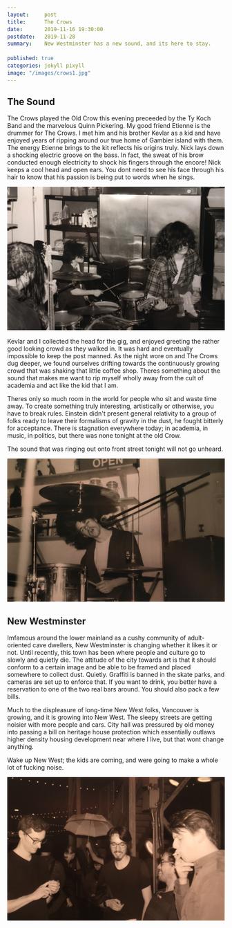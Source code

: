 ```yaml
---
layout:     post
title:      The Crows
date:       2019-11-16 19:30:00
postdate:	2019-11-28
summary:    New Westminster has a new sound, and its here to stay.

published: true
categories: jekyll pixyll
image: "/images/crows1.jpg"
---
```


## The Sound

The Crows played the Old Crow this evening preceeded by the Ty Koch Band and the marvelous Quinn Pickering. My good friend Etienne is the drummer for The Crows. I met him and his brother Kevlar as a kid and have enjoyed years of ripping around our true home of Gambier island with them. The energy Etienne brings to the kit reflects his origins truly. Nick lays down a shocking electric groove on the bass. In fact, the sweat of his brow conducted enough electricity to shock his fingers through the encore! Nick keeps a cool head and open ears. You dont need to see his face through his hair to know that his passion is being put to words when he sings.

![crows3](/images/crows3.jpg)

Kevlar and I collected the head for the gig, and enjoyed greeting the rather good looking crowd as they walked in. It was hard and eventually impossible to keep the post manned. As the night wore on and The Crows dug deeper, we found ourselves drifting towards the continuously growing crowd that was shaking that little coffee shop. Theres something about the sound that makes me want to rip myself wholly away from the cult of academia and act like the kid that I am. 

Theres only so much room in the world for people who sit and waste time away. To create something truly interesting, artistically or otherwise, you have to break rules. Einstein didn't present general relativity to a group of folks ready to leave their formalisms of gravity in the dust, he fought bitterly for acceptance. There is stagnation everywhere today; in academia, in music, in politics, but there was none tonight at the old Crow. 

The sound that was ringing out onto front street tonight will not go unheard. 

![crows2](/images/crows2.jpg)

## New Westminster

Imfamous around the lower mainland as a cushy community of adult-oriented cave dwellers, New Westminster is changing whether it likes it or not. Until recently, this town has been where people and culture go to slowly and quietly die. The attitude of the city towards art is that it should conform to a certain image and be able to be framed and placed somewhere to collect dust. Quietly. Graffiti is banned in the skate parks, and cameras are set up to enforce that. If you want to drink, you better have a reservation to one of the two real bars around. You should also pack a few bills.

Much to the displeasure of long-time New West folks, Vancouver is growing, and it is growing into New West. The sleepy streets are getting noisier with more people and cars. City hall was pressured by old money into passing a bill on heritage house protection which essentially outlaws higher density housing development near where I live, but that wont change anything. 

Wake up New West; the kids are coming, and were going to make a whole lot of fucking noise. 

![crows4](/images/crows4.jpg)





